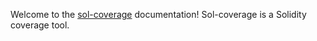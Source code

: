Welcome to the [sol-coverage](https://github.com/0xProject/0x-monorepo/tree/development/packages/sol-coverage) documentation! Sol-coverage is a Solidity coverage tool.
